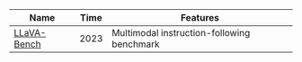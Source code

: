 | Name                                                         | Time | Features                                   |
| ------------------------------------------------------------ | ---- | ------------------------------------------ |
| [LLaVA-Bench](https://github.com/Computer-Vision-in-the-Wild/CVinW_Readings) | 2023 | Multimodal instruction-following benchmark |

